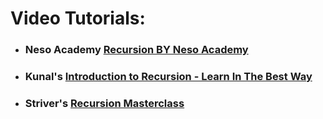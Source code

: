# Video Tutorials: 
- ### Neso Academy [Recursion BY Neso Academy ](https://www.youtube.com/playlist?list=PLBlnK6fEyqRjTO_UNGKuaaoxEqvSF0t5h)
- ### Kunal's [Introduction to Recursion - Learn In The Best Way](https://youtu.be/M2uO2nMT0Bk)
- ### Striver's [Recursion Masterclass](https://youtube.com/playlist?list=PLN4aKSfpk8TR-A59O9qR2VL0wqt3LrrnK)
